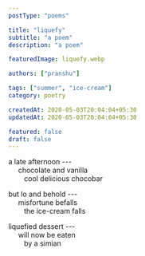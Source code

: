 ```yaml
---
postType: "poems"

title: "liquefy"
subtitle: "a poem"
description: "a poem"

featuredImage: liquefy.webp

authors: ["pranshu"]

tags: ["summer", "ice-cream"]
category: poetry

createdAt: 2020-05-03T20:04:04+05:30
updatedAt: 2020-05-03T20:04:04+05:30

featured: false
draft: false
---
```


a late afternoon ---  
&nbsp;&nbsp;&nbsp;&nbsp;
chocolate and vanilla  
&nbsp;&nbsp;
&nbsp;&nbsp;&nbsp;&nbsp;
cool delicious chocobar  

but lo and behold ---   
&nbsp;&nbsp;&nbsp;&nbsp;
misfortune befalls  
&nbsp;&nbsp;
&nbsp;&nbsp;&nbsp;&nbsp;
the ice-cream falls  

liquefied dessert ---   
&nbsp;&nbsp;&nbsp;&nbsp;
will now be eaten   
&nbsp;&nbsp;
&nbsp;&nbsp;&nbsp;&nbsp;
by a simian  

<!-- --- -->

<!-- &nbsp;&nbsp;&nbsp;&nbsp; -->
<!-- a hot summer day -->  
<!-- enjoy cool delicious ice-cream -->  
<!-- &nbsp;&nbsp;&nbsp;&nbsp; -->
<!-- chocolate and vanilla -->  
<!-- misfortune befalls -->  
<!-- &nbsp;&nbsp;&nbsp;&nbsp; -->
<!-- dropped out of the hands -->  
<!-- fallen on the pavement -->  
<!-- &nbsp;&nbsp;&nbsp;&nbsp; -->
<!-- liquefied dessert -->  
<!-- flows away in the heat -->  
<!-- will not be eaten again -->


<!-- a hot summer day -->
<!-- chocolate and vanilla -->  
<!-- cold and delicious -->
<!-- cold delicious chocobar -->

<!-- but lo and behold -->
<!-- misfortune befalls -->
<!-- the icecream falls down -->

<!-- flows on the pavement --> 
<!-- liquefied dessert --> 
<!-- flows away down in the heat -->  
<!-- will not be eaten again -->

